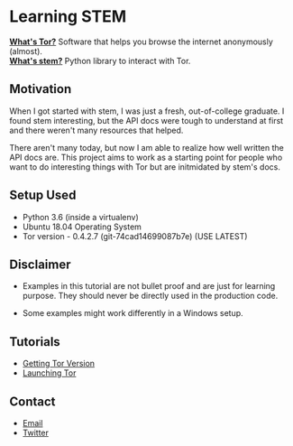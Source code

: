 # Learning STEM

[**What's Tor?**](https://en.wikipedia.org/wiki/Tor_(anonymity_network)) Software that helps you browse the internet anonymously (almost). <br>
[**What's stem?**](https://stem.torproject.org/index.html) Python library to interact with Tor.

## Motivation
When I got started with stem, I was just a fresh, out-of-college graduate. I found stem interesting, but the API docs were tough to understand at first and there weren't many resources that helped. 

There aren't many today, but now I am able to realize how well written the API docs are. This project aims to work as a starting point for people who want to do interesting things with Tor but are initmidated by stem's docs.

## Setup Used
* Python 3.6 (inside a virtualenv)
* Ubuntu 18.04 Operating System
* Tor version - 0.4.2.7 (git-74cad14699087b7e) (USE LATEST)

## Disclaimer
* Examples in this tutorial are not bullet proof and are just for learning purpose. They should never be directly used in the production code.

* Some examples might work differently in a Windows setup.

## Tutorials
* [Getting Tor Version](./get_version.md)
* [Launching Tor](./launching_tor.md)

## Contact

* [Email](mailto:garg.manav8@protonmail.com) 
* [Twitter](https://twitter.com/sigmapie8)
